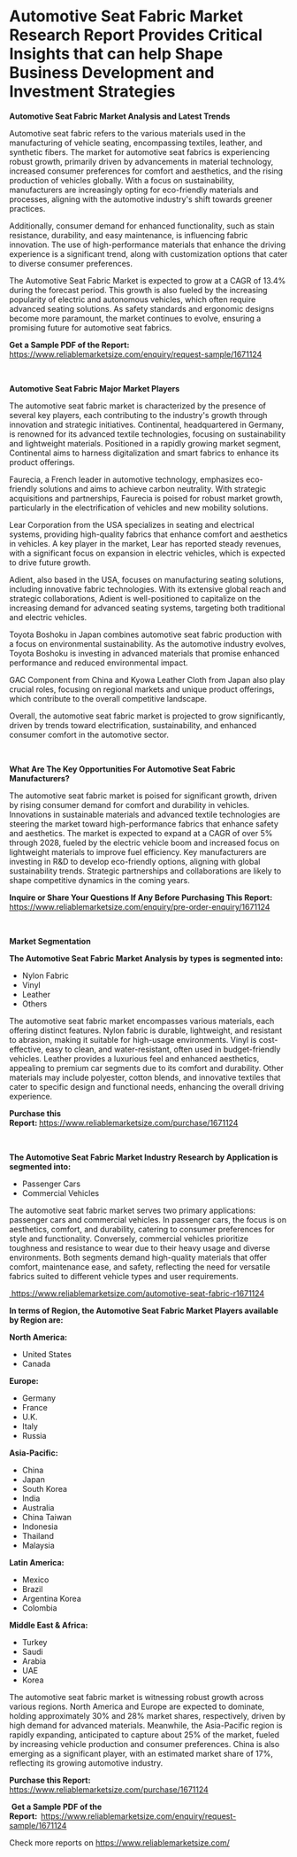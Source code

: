 <p><h1>Automotive Seat Fabric Market Research Report Provides Critical Insights that can help Shape Business Development and Investment Strategies</h1></p><p><strong>Automotive Seat Fabric Market Analysis and Latest Trends</strong></p>
<p><p>Automotive seat fabric refers to the various materials used in the manufacturing of vehicle seating, encompassing textiles, leather, and synthetic fibers. The market for automotive seat fabrics is experiencing robust growth, primarily driven by advancements in material technology, increased consumer preferences for comfort and aesthetics, and the rising production of vehicles globally. With a focus on sustainability, manufacturers are increasingly opting for eco-friendly materials and processes, aligning with the automotive industry's shift towards greener practices.</p><p>Additionally, consumer demand for enhanced functionality, such as stain resistance, durability, and easy maintenance, is influencing fabric innovation. The use of high-performance materials that enhance the driving experience is a significant trend, along with customization options that cater to diverse consumer preferences.</p><p>The Automotive Seat Fabric Market is expected to grow at a CAGR of 13.4% during the forecast period. This growth is also fueled by the increasing popularity of electric and autonomous vehicles, which often require advanced seating solutions. As safety standards and ergonomic designs become more paramount, the market continues to evolve, ensuring a promising future for automotive seat fabrics.</p></p>
<p><strong>Get a Sample PDF of the Report:&nbsp;</strong> <a href="https://www.reliablemarketsize.com/enquiry/request-sample/1671124?utm_campaign=3544&utm_medium=2&utm_source=Github&utm_content=ia&utm_term=30032025&utm_id=automotive-seat-fabric">https://www.reliablemarketsize.com/enquiry/request-sample/1671124</a></p>
<p>&nbsp;</p>
<p><strong>Automotive Seat Fabric Major Market Players</strong></p>
<p><p>The automotive seat fabric market is characterized by the presence of several key players, each contributing to the industry's growth through innovation and strategic initiatives. Continental, headquartered in Germany, is renowned for its advanced textile technologies, focusing on sustainability and lightweight materials. Positioned in a rapidly growing market segment, Continental aims to harness digitalization and smart fabrics to enhance its product offerings.</p><p>Faurecia, a French leader in automotive technology, emphasizes eco-friendly solutions and aims to achieve carbon neutrality. With strategic acquisitions and partnerships, Faurecia is poised for robust market growth, particularly in the electrification of vehicles and new mobility solutions.</p><p>Lear Corporation from the USA specializes in seating and electrical systems, providing high-quality fabrics that enhance comfort and aesthetics in vehicles. A key player in the market, Lear has reported steady revenues, with a significant focus on expansion in electric vehicles, which is expected to drive future growth.</p><p>Adient, also based in the USA, focuses on manufacturing seating solutions, including innovative fabric technologies. With its extensive global reach and strategic collaborations, Adient is well-positioned to capitalize on the increasing demand for advanced seating systems, targeting both traditional and electric vehicles.</p><p>Toyota Boshoku in Japan combines automotive seat fabric production with a focus on environmental sustainability. As the automotive industry evolves, Toyota Boshoku is investing in advanced materials that promise enhanced performance and reduced environmental impact.</p><p>GAC Component from China and Kyowa Leather Cloth from Japan also play crucial roles, focusing on regional markets and unique product offerings, which contribute to the overall competitive landscape. </p><p>Overall, the automotive seat fabric market is projected to grow significantly, driven by trends toward electrification, sustainability, and enhanced consumer comfort in the automotive sector.</p></p>
<p>&nbsp;</p>
<p><strong>What Are The Key Opportunities For Automotive Seat Fabric Manufacturers?</strong></p>
<p><p>The automotive seat fabric market is poised for significant growth, driven by rising consumer demand for comfort and durability in vehicles. Innovations in sustainable materials and advanced textile technologies are steering the market toward high-performance fabrics that enhance safety and aesthetics. The market is expected to expand at a CAGR of over 5% through 2028, fueled by the electric vehicle boom and increased focus on lightweight materials to improve fuel efficiency. Key manufacturers are investing in R&D to develop eco-friendly options, aligning with global sustainability trends. Strategic partnerships and collaborations are likely to shape competitive dynamics in the coming years.</p></p>
<p><strong>Inquire or Share Your Questions If Any Before Purchasing This Report:</strong> <a href="https://www.reliablemarketsize.com/enquiry/pre-order-enquiry/1671124?utm_campaign=3544&utm_medium=2&utm_source=Github&utm_content=ia&utm_term=30032025&utm_id=automotive-seat-fabric">https://www.reliablemarketsize.com/enquiry/pre-order-enquiry/1671124</a></p>
<p>&nbsp;</p>
<p><strong>Market Segmentation</strong></p>
<p><strong>The Automotive Seat Fabric Market Analysis by types is segmented into:</strong></p>
<p><ul><li>Nylon Fabric</li><li>Vinyl</li><li>Leather</li><li>Others</li></ul></p>
<p><p>The automotive seat fabric market encompasses various materials, each offering distinct features. Nylon fabric is durable, lightweight, and resistant to abrasion, making it suitable for high-usage environments. Vinyl is cost-effective, easy to clean, and water-resistant, often used in budget-friendly vehicles. Leather provides a luxurious feel and enhanced aesthetics, appealing to premium car segments due to its comfort and durability. Other materials may include polyester, cotton blends, and innovative textiles that cater to specific design and functional needs, enhancing the overall driving experience.</p></p>
<p><strong>Purchase this Report:&nbsp;</strong><a href="https://www.reliablemarketsize.com/purchase/1671124?utm_campaign=3544&utm_medium=2&utm_source=Github&utm_content=ia&utm_term=30032025&utm_id=automotive-seat-fabric">https://www.reliablemarketsize.com/purchase/1671124</a></p>
<p>&nbsp;</p>
<p><strong>The Automotive Seat Fabric Market Industry Research by Application is segmented into:</strong></p>
<p><ul><li>Passenger Cars</li><li>Commercial Vehicles</li></ul></p>
<p><p>The automotive seat fabric market serves two primary applications: passenger cars and commercial vehicles. In passenger cars, the focus is on aesthetics, comfort, and durability, catering to consumer preferences for style and functionality. Conversely, commercial vehicles prioritize toughness and resistance to wear due to their heavy usage and diverse environments. Both segments demand high-quality materials that offer comfort, maintenance ease, and safety, reflecting the need for versatile fabrics suited to different vehicle types and user requirements.</p></p>
<p><a href="https://www.reliablemarketsize.com/automotive-seat-fabric-r1671124?utm_campaign=3544&utm_medium=2&utm_source=Github&utm_content=ia&utm_term=30032025&utm_id=automotive-seat-fabric">&nbsp;https://www.reliablemarketsize.com/automotive-seat-fabric-r1671124</a></p>
<p><strong>In terms of Region, the Automotive Seat Fabric Market Players available by Region are:</strong></p>
<p>
    <p> <strong> North America: </strong>
        <ul>
            <li>United States</li>
            <li>Canada</li>
        </ul>
        </p> 
    <p> <strong> Europe: </strong>
        <ul>
            <li>Germany</li>
            <li>France</li>
            <li>U.K.</li>
            <li>Italy</li>
            <li>Russia</li>
        </ul>
        </p> 
    <p> <strong> Asia-Pacific: </strong>
        <ul>
            <li>China</li>
            <li>Japan</li>
            <li>South Korea</li>
            <li>India</li>
            <li>Australia</li>
            <li>China Taiwan</li>
            <li>Indonesia</li>
            <li>Thailand</li>
            <li>Malaysia</li>
        </ul>
        </p> 
    <p> <strong> Latin America: </strong>
        <ul>
            <li>Mexico</li>
            <li>Brazil</li>
            <li>Argentina Korea</li>
            <li>Colombia</li>
        </ul>
        </p> 
    <p> <strong> Middle East & Africa: </strong>
        <ul>
            <li>Turkey</li>
            <li>Saudi</li>
            <li>Arabia</li>
            <li>UAE</li>
            <li>Korea</li>
        </ul>
    </p>
    </p>
<p><p>The automotive seat fabric market is witnessing robust growth across various regions. North America and Europe are expected to dominate, holding approximately 30% and 28% market shares, respectively, driven by high demand for advanced materials. Meanwhile, the Asia-Pacific region is rapidly expanding, anticipated to capture about 25% of the market, fueled by increasing vehicle production and consumer preferences. China is also emerging as a significant player, with an estimated market share of 17%, reflecting its growing automotive industry.</p></p>
<p><strong>Purchase this Report: </strong><a href="https://www.reliablemarketsize.com/purchase/1671124?utm_campaign=3544&utm_medium=2&utm_source=Github&utm_content=ia&utm_term=30032025&utm_id=automotive-seat-fabric">https://www.reliablemarketsize.com/purchase/1671124</a></p>
<p>&nbsp;<strong>Get a Sample PDF of the Report:&nbsp;&nbsp;</strong><a href="https://www.reliablemarketsize.com/enquiry/request-sample/1671124?utm_campaign=3544&utm_medium=2&utm_source=Github&utm_content=ia&utm_term=30032025&utm_id=automotive-seat-fabric">https://www.reliablemarketsize.com/enquiry/request-sample/1671124</a></p>
<p><strong></strong></p>
<p>Check more reports on <a href="https://www.reliablemarketsize.com/?utm_campaign=3544&utm_medium=2&utm_source=Github&utm_content=ia&utm_term=30032025&utm_id=automotive-seat-fabric">https://www.reliablemarketsize.com/</a></p>
